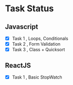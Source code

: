 # Task Status

## Javascript

- [x] Task 1 , Loops, Conditionals
- [x] Task 2 , Form Validation
- [x] Task 3 , Class + Quicksort 

## ReactJS
- [x] Task 1 , Basic StopWatch
